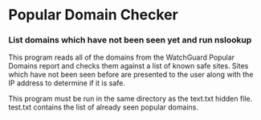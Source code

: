 # Popular Domain Checker
### List domains which have not been seen yet and run nslookup
This program reads all of the domains from the WatchGuard Popular Domains report and checks them against a list of known safe sites. Sites which have not been seen before are presented to the user along with the IP address to determine if it is safe.

This program must be run in the same directory as the text.txt hidden file. test.txt contains the list of already seen popular domains.